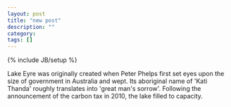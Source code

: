 ```yaml
---
layout: post
title: "new post"
description: ""
category: 
tags: []
---
```

{% include JB/setup %}

Lake Eyre was originally created when Peter Phelps first set eyes upon the size of government in Australia and wept. Its aboriginal name of 'Kati Thanda' roughly translates into 'great man's sorrow'. Following the announcement of the carbon tax in 2010, the lake filled to capacity.